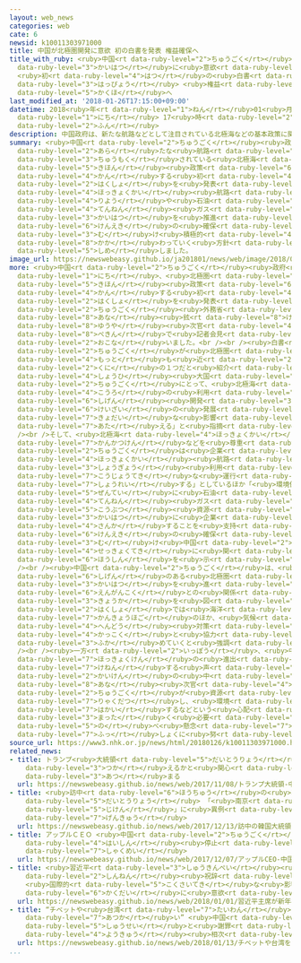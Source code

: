 ```yaml
---
layout: web_news
categories: web
cate: 6
newsid: k10011303971000
title: 中国が北極圏開発に意欲 初の白書を発表 権益確保へ
title_with_ruby: <ruby>中国<rt data-ruby-level="2">ちゅうごく</rt></ruby>が<ruby>北極圏<rt data-ruby-level="7">ほっきょくけん</rt></ruby><ruby>開発<rt
  data-ruby-level="3">かいはつ</rt></ruby>に<ruby>意欲<rt data-ruby-level="6">いよく</rt></ruby>
  <ruby>初<rt data-ruby-level="4">はつ</rt></ruby>の<ruby>白書<rt data-ruby-level="2">はくしょ</rt></ruby>を<ruby>発表<rt
  data-ruby-level="3">はっぴょう</rt></ruby> <ruby>権益<rt data-ruby-level="6">けんえき</rt></ruby><ruby>確保<rt
  data-ruby-level="5">かくほ</rt></ruby>へ
last_modified_at: '2018-01-26T17:15:00+09:00'
datetime: 2018<ruby>年<rt data-ruby-level="1">ねん</rt></ruby>01<ruby>月<rt data-ruby-level="1">がつ</rt></ruby>26<ruby>日<rt
  data-ruby-level="1">にち</rt></ruby> 17<ruby>時<rt data-ruby-level="2">じ</rt></ruby>15<ruby>分<rt
  data-ruby-level="2">ふん</rt></ruby>
description: 中国政府は、新たな航路などとして注目されている北極海などの基本政策に関する初めての白書を発表し、北極海航路の利用や石油や天然ガスの開発を推進していくとして、権益の確保に向け積極的に関わっていく方針を示しました。
summary: <ruby>中国<rt data-ruby-level="2">ちゅうごく</rt></ruby><ruby>政府<rt data-ruby-level="5">せいふ</rt></ruby>は、<ruby>新<rt
  data-ruby-level="2">あら</rt></ruby>たな<ruby>航路<rt data-ruby-level="4">こうろ</rt></ruby>などとして<ruby>注目<rt
  data-ruby-level="3">ちゅうもく</rt></ruby>されている<ruby>北極海<rt data-ruby-level="4">ほっきょくかい</rt></ruby>などの<ruby>基本<rt
  data-ruby-level="5">きほん</rt></ruby><ruby>政策<rt data-ruby-level="6">せいさく</rt></ruby>に<ruby>関<rt
  data-ruby-level="4">かん</rt></ruby>する<ruby>初<rt data-ruby-level="4">はじ</rt></ruby>めての<ruby>白書<rt
  data-ruby-level="2">はくしょ</rt></ruby>を<ruby>発表<rt data-ruby-level="3">はっぴょう</rt></ruby>し、<ruby>北極海<rt
  data-ruby-level="4">ほっきょくかい</rt></ruby><ruby>航路<rt data-ruby-level="4">こうろ</rt></ruby>の<ruby>利用<rt
  data-ruby-level="4">りよう</rt></ruby>や<ruby>石油<rt data-ruby-level="3">せきゆ</rt></ruby>や<ruby>天然<rt
  data-ruby-level="4">てんねん</rt></ruby><ruby>ガス<rt data-ruby-level="4">がす</rt></ruby>の<ruby>開発<rt
  data-ruby-level="3">かいはつ</rt></ruby>を<ruby>推進<rt data-ruby-level="6">すいしん</rt></ruby>していくとして、<ruby>権益<rt
  data-ruby-level="6">けんえき</rt></ruby>の<ruby>確保<rt data-ruby-level="5">かくほ</rt></ruby>に<ruby>向<rt
  data-ruby-level="3">む</rt></ruby>け<ruby>積極的<rt data-ruby-level="4">せっきょくてき</rt></ruby>に<ruby>関<rt
  data-ruby-level="8">かか</rt></ruby>わっていく<ruby>方針<rt data-ruby-level="6">ほうしん</rt></ruby>を<ruby>示<rt
  data-ruby-level="5">しめ</rt></ruby>しました。
image_url: https://newswebeasy.github.io/ja201801/news/web/image/2018/01/26/K10011303971_1801261717_1801261724_01_02.jpg
more: <ruby>中国<rt data-ruby-level="2">ちゅうごく</rt></ruby><ruby>政府<rt data-ruby-level="5">せいふ</rt></ruby>は２６<ruby>日<rt
  data-ruby-level="1">にち</rt></ruby>、<ruby>北極圏<rt data-ruby-level="7">ほっきょくけん</rt></ruby>の<ruby>基本<rt
  data-ruby-level="5">きほん</rt></ruby><ruby>政策<rt data-ruby-level="6">せいさく</rt></ruby>に<ruby>関<rt
  data-ruby-level="4">かん</rt></ruby>する<ruby>初<rt data-ruby-level="4">はじ</rt></ruby>めての<ruby>白書<rt
  data-ruby-level="2">はくしょ</rt></ruby>を<ruby>発表<rt data-ruby-level="3">はっぴょう</rt></ruby>し、<ruby>中国<rt
  data-ruby-level="2">ちゅうごく</rt></ruby><ruby>外務省<rt data-ruby-level="5">がいむしょう</rt></ruby>の<ruby>孔<rt
  data-ruby-level="8">あな</rt></ruby><ruby>鉉<rt data-ruby-level="8">けん</rt></ruby><ruby>佑<rt
  data-ruby-level="8">ゆうや</rt></ruby><ruby>次官<rt data-ruby-level="4">じかん</rt></ruby>が<ruby>北京<rt
  data-ruby-level="8">ぺきん</rt></ruby>で<ruby>記者会見<rt data-ruby-level="3">きしゃかいけん</rt></ruby>を<ruby>行<rt
  data-ruby-level="2">おこな</rt></ruby>いました。<br /><br /><ruby>白書<rt data-ruby-level="2">はくしょ</rt></ruby>では、<ruby>中国<rt
  data-ruby-level="2">ちゅうごく</rt></ruby>が<ruby>北極圏<rt data-ruby-level="7">ほっきょくけん</rt></ruby>に<ruby>最<rt
  data-ruby-level="4">もっと</rt></ruby>も<ruby>近<rt data-ruby-level="2">ちか</rt></ruby>い<ruby>国<rt
  data-ruby-level="2">くに</rt></ruby>の１つだと<ruby>紹介<rt data-ruby-level="7">しょうかい</rt></ruby>し「エネルギーの<ruby>消費<rt
  data-ruby-level="4">しょうひ</rt></ruby><ruby>大国<rt data-ruby-level="2">たいこく</rt></ruby>である<ruby>中国<rt
  data-ruby-level="2">ちゅうごく</rt></ruby>にとって、<ruby>北極海<rt data-ruby-level="4">ほっきょくかい</rt></ruby><ruby>航路<rt
  data-ruby-level="4">こうろ</rt></ruby>の<ruby>利用<rt data-ruby-level="4">りよう</rt></ruby>や<ruby>資源<rt
  data-ruby-level="6">しげん</rt></ruby><ruby>開発<rt data-ruby-level="3">かいはつ</rt></ruby>は<ruby>経済<rt
  data-ruby-level="6">けいざい</rt></ruby>の<ruby>発展<rt data-ruby-level="6">はってん</rt></ruby>に<ruby>巨大<rt
  data-ruby-level="7">きょだい</rt></ruby>な<ruby>影響<rt data-ruby-level="7">えいきょう</rt></ruby>を<ruby>与<rt
  data-ruby-level="7">あた</rt></ruby>える」と<ruby>指摘<rt data-ruby-level="7">してき</rt></ruby>しています。<br
  /><br />そして、<ruby>北極海<rt data-ruby-level="4">ほっきょくかい</rt></ruby>の<ruby>沿岸国<rt data-ruby-level="6">えんがんこく</rt></ruby>の<ruby>管轄権<rt
  data-ruby-level="7">かんかつけん</rt></ruby>などを<ruby>尊重<rt data-ruby-level="6">そんちょう</rt></ruby>するとしたうえで「<ruby>中国<rt
  data-ruby-level="2">ちゅうごく</rt></ruby>は<ruby>企業<rt data-ruby-level="7">きぎょう</rt></ruby>による<ruby>北極海<rt
  data-ruby-level="4">ほっきょくかい</rt></ruby><ruby>航路<rt data-ruby-level="4">こうろ</rt></ruby>の<ruby>商業<rt
  data-ruby-level="3">しょうぎょう</rt></ruby><ruby>利用<rt data-ruby-level="4">りよう</rt></ruby>や<ruby>恒常的<rt
  data-ruby-level="7">こうじょうてき</rt></ruby>な<ruby>運行<rt data-ruby-level="3">うんこう</rt></ruby>を<ruby>奨励<rt
  data-ruby-level="7">しょうれい</rt></ruby>する」としているほか「<ruby>環境保護<rt data-ruby-level="7">かんきょうほご</rt></ruby>を<ruby>前提<rt
  data-ruby-level="5">ぜんてい</rt></ruby>に<ruby>石油<rt data-ruby-level="3">せきゆ</rt></ruby>や<ruby>天然<rt
  data-ruby-level="4">てんねん</rt></ruby><ruby>ガス<rt data-ruby-level="4">がす</rt></ruby>それに<ruby>鉱物<rt
  data-ruby-level="5">こうぶつ</rt></ruby><ruby>資源<rt data-ruby-level="6">しげん</rt></ruby>の<ruby>開発<rt
  data-ruby-level="3">かいはつ</rt></ruby>に<ruby>企業<rt data-ruby-level="7">きぎょう</rt></ruby>が<ruby>参加<rt
  data-ruby-level="4">さんか</rt></ruby>することを<ruby>支持<rt data-ruby-level="5">しじ</rt></ruby>する」とし、<ruby>権益<rt
  data-ruby-level="6">けんえき</rt></ruby>の<ruby>確保<rt data-ruby-level="5">かくほ</rt></ruby>に<ruby>向<rt
  data-ruby-level="3">む</rt></ruby>け<ruby>中国<rt data-ruby-level="2">ちゅうごく</rt></ruby>として<ruby>積極的<rt
  data-ruby-level="4">せっきょくてき</rt></ruby>に<ruby>関<rt data-ruby-level="8">かか</rt></ruby>わっていく<ruby>方針<rt
  data-ruby-level="6">ほうしん</rt></ruby>を<ruby>示<rt data-ruby-level="5">しめ</rt></ruby>しています。<br
  /><br /><ruby>中国<rt data-ruby-level="2">ちゅうごく</rt></ruby>は、<ruby>豊富<rt data-ruby-level="5">ほうふ</rt></ruby>な<ruby>資源<rt
  data-ruby-level="6">しげん</rt></ruby>のある<ruby>北極圏<rt data-ruby-level="7">ほっきょくけん</rt></ruby>の<ruby>開発<rt
  data-ruby-level="3">かいはつ</rt></ruby>を<ruby>進<rt data-ruby-level="3">すす</rt></ruby>めるうえで、<ruby>沿岸国<rt
  data-ruby-level="6">えんがんこく</rt></ruby>との<ruby>関係<rt data-ruby-level="4">かんけい</rt></ruby><ruby>強化<rt
  data-ruby-level="3">きょうか</rt></ruby>を<ruby>図<rt data-ruby-level="7">はか</rt></ruby>っていて、<ruby>白書<rt
  data-ruby-level="2">はくしょ</rt></ruby>では<ruby>海洋<rt data-ruby-level="3">かいよう</rt></ruby><ruby>環境保護<rt
  data-ruby-level="7">かんきょうほご</rt></ruby>のほか、<ruby>気候<rt data-ruby-level="4">きこう</rt></ruby><ruby>変動<rt
  data-ruby-level="4">へんどう</rt></ruby><ruby>対策<rt data-ruby-level="6">たいさく</rt></ruby>などでも<ruby>各国<rt
  data-ruby-level="4">かっこく</rt></ruby>と<ruby>協力<rt data-ruby-level="4">きょうりょく</rt></ruby>を<ruby>深<rt
  data-ruby-level="3">ふか</rt></ruby>めていくと<ruby>強調<rt data-ruby-level="3">きょうちょう</rt></ruby>しています。<br
  /><br /><ruby>一方<rt data-ruby-level="2">いっぽう</rt></ruby>、<ruby>中国<rt data-ruby-level="2">ちゅうごく</rt></ruby>の<ruby>北極圏<rt
  data-ruby-level="7">ほっきょくけん</rt></ruby>の<ruby>進出<rt data-ruby-level="3">しんしゅつ</rt></ruby>には<ruby>懸念<rt
  data-ruby-level="7">けねん</rt></ruby>する<ruby>声<rt data-ruby-level="2">こえ</rt></ruby>もあり、<ruby>会見<rt
  data-ruby-level="2">かいけん</rt></ruby>の<ruby>中<rt data-ruby-level="1">なか</rt></ruby>で<ruby>孔<rt
  data-ruby-level="8">あな</rt></ruby><ruby>次官<rt data-ruby-level="4">じかん</rt></ruby>は「<ruby>中国<rt
  data-ruby-level="2">ちゅうごく</rt></ruby>が<ruby>資源<rt data-ruby-level="6">しげん</rt></ruby>を<ruby>略奪<rt
  data-ruby-level="7">りゃくだつ</rt></ruby>し、<ruby>環境<rt data-ruby-level="7">かんきょう</rt></ruby>を<ruby>破壊<rt
  data-ruby-level="7">はかい</rt></ruby>するなどという<ruby>心配<rt data-ruby-level="3">しんぱい</rt></ruby>は<ruby>全<rt
  data-ruby-level="3">まった</rt></ruby>く<ruby>必要<rt data-ruby-level="4">ひつよう</rt></ruby>ない」と<ruby>述<rt
  data-ruby-level="5">の</rt></ruby>べ<ruby>懸念<rt data-ruby-level="7">けねん</rt></ruby>の<ruby>払<rt
  data-ruby-level="7">ふっ</rt></ruby>しょくに<ruby>努<rt data-ruby-level="4">つと</rt></ruby>めていました。
source_url: https://www3.nhk.or.jp/news/html/20180126/k10011303971000.html
related_news:
- title: トランプ<ruby>大統領<rt data-ruby-level="5">だいとうりょう</rt></ruby> <ruby>中国<rt data-ruby-level="2">ちゅうごく</rt></ruby>でツイッター<ruby>使<rt
    data-ruby-level="3">つか</rt></ruby>えるかと<ruby>関心<rt data-ruby-level="4">かんしん</rt></ruby><ruby>集<rt
    data-ruby-level="3">あつ</rt></ruby>まる
  url: https://newswebeasy.github.io/news/web/2017/11/08/トランプ大統領-中国でツイッター使えるかと関心集まる
- title: <ruby>訪中<rt data-ruby-level="6">ほうちゅう</rt></ruby>の<ruby>韓国<rt data-ruby-level="7">かんこく</rt></ruby><ruby>大統領<rt
    data-ruby-level="5">だいとうりょう</rt></ruby> 「<ruby>南京<rt data-ruby-level="8">なんきん</rt></ruby><ruby>事件<rt
    data-ruby-level="5">じけん</rt></ruby>」に<ruby>異例<rt data-ruby-level="6">いれい</rt></ruby>の<ruby>言及<rt
    data-ruby-level="7">げんきゅう</rt></ruby>
  url: https://newswebeasy.github.io/news/web/2017/12/13/訪中の韓国大統領-南京事件に異例の言及
- title: アップルＣＥＯ <ruby>中国<rt data-ruby-level="2">ちゅうごく</rt></ruby>でのアプリ<ruby>配信<rt
    data-ruby-level="4">はいしん</rt></ruby><ruby>停止<rt data-ruby-level="4">ていし</rt></ruby>を<ruby>釈明<rt
    data-ruby-level="7">しゃくめい</rt></ruby>
  url: https://newswebeasy.github.io/news/web/2017/12/07/アップルCEO-中国でのアプリ配信停止を釈明
- title: <ruby>習近平<rt data-ruby-level="3">しゅうきんぺい</rt></ruby><ruby>主席<rt data-ruby-level="4">しゅせき</rt></ruby>が<ruby>新年<rt
    data-ruby-level="2">しんねん</rt></ruby><ruby>祝辞<rt data-ruby-level="4">しゅくじ</rt></ruby>
    <ruby>国際的<rt data-ruby-level="5">こくさいてき</rt></ruby>な<ruby>影響力<rt data-ruby-level="7">えいきょうりょく</rt></ruby><ruby>拡大<rt
    data-ruby-level="6">かくだい</rt></ruby>に<ruby>意欲<rt data-ruby-level="6">いよく</rt></ruby>
  url: https://newswebeasy.github.io/news/web/2018/01/01/習近平主席が新年祝辞-国際的な影響力拡大に意欲
- title: “チベットや<ruby>台湾<rt data-ruby-level="7">たいわん</rt></ruby>を「<ruby>国<rt data-ruby-level="2">くに</rt></ruby>」<ruby>扱<rt
    data-ruby-level="7">あつか</rt></ruby>い” <ruby>中国<rt data-ruby-level="2">ちゅうごく</rt></ruby>から<ruby>修正<rt
    data-ruby-level="5">しゅうせい</rt></ruby>と<ruby>謝罪<rt data-ruby-level="5">しゃざい</rt></ruby><ruby>要求<rt
    data-ruby-level="4">ようきゅう</rt></ruby><ruby>相次<rt data-ruby-level="3">あいつ</rt></ruby>ぐ
  url: https://newswebeasy.github.io/news/web/2018/01/13/チベットや台湾を国扱い-中国から修正と謝罪要求相次ぐ
...
```

